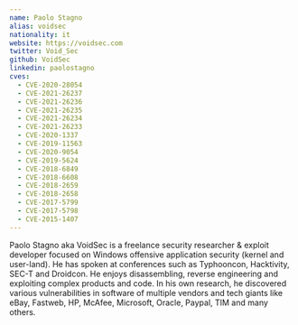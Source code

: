 ```yaml
---
name: Paolo Stagno
alias: voidsec
nationality: it
website: https://voidsec.com
twitter: Void_Sec
github: VoidSec
linkedin: paolostagno
cves:
  - CVE-2020-28054
  - CVE-2021-26237
  - CVE-2021-26236
  - CVE-2021-26235
  - CVE-2021-26234
  - CVE-2021-26233
  - CVE-2020-1337
  - CVE-2019-11563
  - CVE-2020-9054
  - CVE-2019-5624
  - CVE-2018-6849
  - CVE-2018-6608
  - CVE-2018-2659
  - CVE-2018-2658
  - CVE-2017-5799
  - CVE-2017-5798
  - CVE-2015-1407
---
```

Paolo Stagno aka VoidSec is a freelance security researcher & exploit developer focused on Windows offensive application security (kernel and user-land). He has spoken at conferences such as Typhooncon, Hacktivity, SEC-T and Droidcon. He enjoys disassembling, reverse engineering and exploiting complex products and code. In his own research, he discovered various vulnerabilities in software of multiple vendors and tech giants like eBay, Fastweb, HP, McAfee, Microsoft, Oracle, Paypal, TIM and many others.
